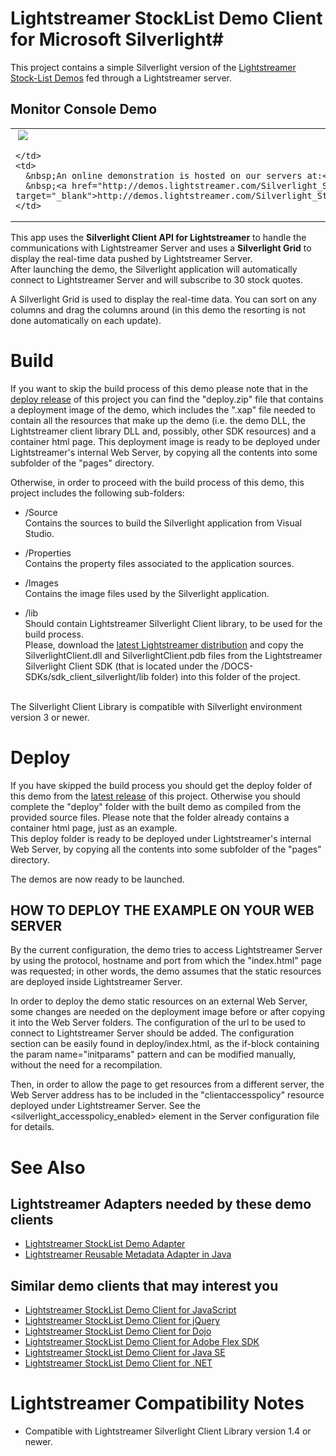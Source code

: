 # Lightstreamer StockList Demo Client for Microsoft Silverlight#

This project contains a simple Silverlight version of the [Lightstreamer Stock-List Demos](https://github.com/Weswit/Lightstreamer-example-Stocklist-client-javascript) fed through a Lightstreamer server.

## Monitor Console Demo ##

<table>
  <tr>
    <td style="text-align: left">
      &nbsp;<a href="http://demos.lightstreamer.com/Silverlight_StockListDemo" target="_blank"><img src="http://www.lightstreamer.com/img/demo/screen_silverlight.png"></a>&nbsp;
      
    </td>
    <td>
      &nbsp;An online demonstration is hosted on our servers at:<br>
      &nbsp;<a href="http://demos.lightstreamer.com/Silverlight_StockListDemo" target="_blank">http://demos.lightstreamer.com/Silverlight_StockListDemo/</a>
    </td>
  </tr>
</table>


This app uses the <b>Silverlight Client API for Lightstreamer</b> to handle the communications with Lightstreamer Server and uses a <b>Silverlight Grid</b> to display the real-time data pushed by Lightstreamer Server.<br>
After launching the demo, the Silverlight application will automatically connect to Lightstreamer Server and will subscribe to 30 stock quotes.<br>

A Silverlight Grid is used to display the real-time data. You can sort on any columns and drag the columns around (in this demo the resorting is not done automatically on each update).

# Build #

If you want to skip the build process of this demo please note that in the [deploy release](https://github.com/Weswit/Lightstreamer-example-Stocklist-client-silverlight/releases) of this project you can find the "deploy.zip" file that contains a deployment image of the demo, which includes the ".xap" file needed to contain all the resources that make up the demo (i.e. the demo DLL, the Lightstreamer client library DLL and, possibly, other SDK resources) and a container html page.
This deployment image is ready to be deployed under Lightstreamer's internal Web Server, by copying all the contents into some subfolder of the "pages" directory.<br>

Otherwise, in order to proceed with the build process of this demo, this project includes the following sub-folders:
* /Source<br>
  Contains the sources to build the Silverlight application from Visual Studio.

* /Properties<br>
  Contains the property files associated to the application sources.
  
* /Images<br>
  Contains the image files used by the Silverlight application.

* /lib<br>
  Should contain Lightstreamer Silverlight Client library, to be used for the build process.<br>
  Please, download the [latest Lightstreamer distribution](http://www.lightstreamer.com/download) and copy the SilverlightClient.dll and SilverlightClient.pdb files from the Lightstreamer Silverlight Client SDK (that is located under the /DOCS-SDKs/sdk_client_silverlight/lib folder) into this folder of the project.
  
<br>
The Silverlight Client Library is compatible with Silverlight environment version 3 or newer.

# Deploy #

If you have skipped the build process you should get the deploy folder of this demo from the [latest release](https://github.com/Weswit/Lightstreamer-example-Stocklist-client-silverlight/releases) of this project.
Otherwise you should complete the "deploy" folder with the built demo as compiled from the provided source files. Please note that the folder already contains a container html page, just as an example.<br>
This deploy folder is ready to be deployed under Lightstreamer's internal Web Server, by copying all the contents into some subfolder of the "pages" directory.

The demos are now ready to be launched.

## HOW TO DEPLOY THE EXAMPLE ON YOUR WEB SERVER ##

By the current configuration, the demo tries to access Lightstreamer Server by using the protocol, hostname and port from which the "index.html" page was requested; in other words, the demo assumes that the static resources are deployed inside Lightstreamer Server.<br>

In order to deploy the demo static resources on an external Web Server, some changes are needed on the deployment image before or after copying it into the Web Server folders.
The configuration of the url to be used to connect to Lightstreamer Server should be added. The configuration section can be easily found in deploy/index.html, as the if-block containing the param name="initparams" pattern and can be modified manually, without the need for a recompilation.<br>

Then, in order to allow the page to get resources from a different server, the Web Server address has to be included in the "clientaccesspolicy" resource deployed under Lightstreamer Server. See the <silverlight_accesspolicy_enabled> element in the Server configuration file for details.

# See Also #

## Lightstreamer Adapters needed by these demo clients ##

* [Lightstreamer StockList Demo Adapter](https://github.com/Weswit/Lightstreamer-example-Stocklist-adapter-java)
* [Lightstreamer Reusable Metadata Adapter in Java](https://github.com/Weswit/Lightstreamer-example-ReusableMetadata-adapter-java)

## Similar demo clients that may interest you ##

* [Lightstreamer StockList Demo Client for JavaScript](https://github.com/Weswit/Lightstreamer-example-Stocklist-client-javascript)
* [Lightstreamer StockList Demo Client for jQuery](https://github.com/Weswit/Lightstreamer-example-StockList-client-jquery)
* [Lightstreamer StockList Demo Client for Dojo](https://github.com/Weswit/Lightstreamer-example-StockList-client-dojo)
* [Lightstreamer StockList Demo Client for Adobe Flex SDK](https://github.com/Weswit/Lightstreamer-example-StockList-client-flex)
* [Lightstreamer StockList Demo Client for Java SE](https://github.com/Weswit/Lightstreamer-example-StockList-client-java)
* [Lightstreamer StockList Demo Client for .NET](https://github.com/Weswit/Lightstreamer-example-StockList-client-dotnet)

# Lightstreamer Compatibility Notes #

- Compatible with Lightstreamer Silverlight Client Library version 1.4 or newer.